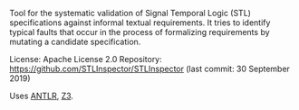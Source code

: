 Tool for the systematic validation of Signal Temporal Logic (STL) specifications against informal textual requirements. It tries to identify typical faults that occur in the process of formalizing requirements by mutating a candidate specification.

License: Apache License 2.0
Repository: https://github.com/STLInspector/STLInspector (last commit: 30 September 2019)

Uses [ANTLR](Not-verifiers/ANTLR.md), [Z3](Solvers/SMT/Z3.md).
